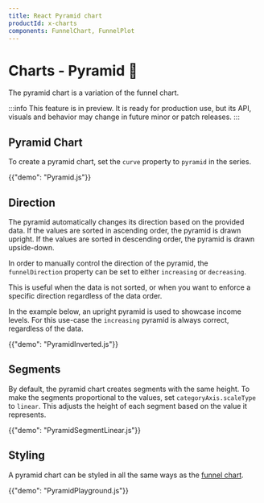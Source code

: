 ```yaml
---
title: React Pyramid chart
productId: x-charts
components: FunnelChart, FunnelPlot
---
```


# Charts - Pyramid [<span class="plan-pro"></span>](/x/introduction/licensing/#pro-plan 'Pro plan')🧪

<p class="description">The pyramid chart is a variation of the funnel chart.</p>

:::info
This feature is in preview. It is ready for production use, but its API, visuals and behavior may change in future minor or patch releases.
:::

## Pyramid Chart

To create a pyramid chart, set the `curve` property to `pyramid` in the series.

{{"demo": "Pyramid.js"}}

## Direction

The pyramid automatically changes its direction based on the provided data. If the values are sorted in ascending order, the pyramid is drawn upright.
If the values are sorted in descending order, the pyramid is drawn upside-down.

In order to manually control the direction of the pyramid, the `funnelDirection` property can be set to either `increasing` or `decreasing`.

This is useful when the data is not sorted, or when you want to enforce a specific direction regardless of the data order.

In the example below, an upright pyramid is used to showcase income levels.
For this use-case the `increasing` pyramid is always correct, regardless of the data.

{{"demo": "PyramidInverted.js"}}

## Segments

By default, the pyramid chart creates segments with the same height. To make the segments proportional to the values, set `categoryAxis.scaleType` to `linear`.
This adjusts the height of each segment based on the value it represents.

{{"demo": "PyramidSegmentLinear.js"}}

## Styling

A pyramid chart can be styled in all the same ways as the [funnel chart](/x/react-charts/funnel/#styling).

{{"demo": "PyramidPlayground.js"}}
